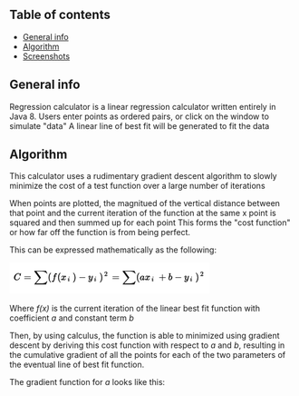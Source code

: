 ## Table of contents
* [General info](#general-info)
* [Algorithm](#algorithm)
* [Screenshots](#screenshots)

## General info
Regression calculator is a linear regression calculator written entirely in Java 8. 
Users enter points as ordered pairs, or click on the window to simulate "data"
A linear line of best fit will be generated to fit the data

## Algorithm
This calculator uses a rudimentary gradient descent algorithm to slowly minimize the cost of a test function over a large number of iterations

When points are plotted, the magnitued of the vertical distance between that point and the current iteration of the function at the same x point is squared and then summed up for each point
This forms the "cost function" or how far off the function is from being perfect.

This can be expressed mathematically as the following:

![alt text](https://github.com/gsheng0/RegressionCalculator/blob/master/Screen%20Shot%202021-03-24%20at%2012.22.37%20AM.png?raw=true)

Where *f(x)* is the current iteration of the linear best fit function with coefficient *a* and constant term *b*

Then, by using calculus, the function is able to minimized using gradient descent by deriving this cost function with respect to *a* and *b*, resulting in the cumulative gradient of all the points for each of the two parameters of the eventual line of best fit function.

The gradient function for *a* looks like this:


